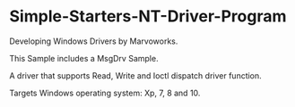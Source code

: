 # Simple-Starters-NT-Driver-Program
Developing Windows Drivers by Marvoworks.

This Sample includes a MsgDrv Sample.

A driver that supports Read, Write and Ioctl dispatch driver function.

Targets Windows operating system: Xp, 7, 8 and 10.
